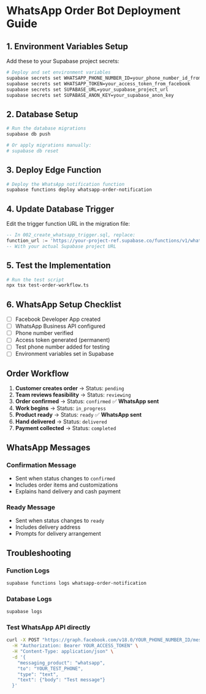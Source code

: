 # WhatsApp Order Bot Deployment Guide

## 1. Environment Variables Setup

Add these to your Supabase project secrets:

```bash
# Deploy and set environment variables
supabase secrets set WHATSAPP_PHONE_NUMBER_ID=your_phone_number_id_from_facebook
supabase secrets set WHATSAPP_TOKEN=your_access_token_from_facebook
supabase secrets set SUPABASE_URL=your_supabase_project_url
supabase secrets set SUPABASE_ANON_KEY=your_supabase_anon_key
```

## 2. Database Setup

```bash
# Run the database migrations
supabase db push

# Or apply migrations manually:
# supabase db reset
```

## 3. Deploy Edge Function

```bash
# Deploy the WhatsApp notification function
supabase functions deploy whatsapp-order-notification
```

## 4. Update Database Trigger

Edit the trigger function URL in the migration file:
```sql
-- In 002_create_whatsapp_trigger.sql, replace:
function_url := 'https://your-project-ref.supabase.co/functions/v1/whatsapp-order-notification';
-- With your actual Supabase project URL
```

## 5. Test the Implementation

```bash
# Run the test script
npx tsx test-order-workflow.ts
```

## 6. WhatsApp Setup Checklist

- [ ] Facebook Developer App created
- [ ] WhatsApp Business API configured
- [ ] Phone number verified
- [ ] Access token generated (permanent)
- [ ] Test phone number added for testing
- [ ] Environment variables set in Supabase

## Order Workflow

1. **Customer creates order** → Status: `pending`
2. **Team reviews feasibility** → Status: `reviewing`
3. **Order confirmed** → Status: `confirmed` ✅ **WhatsApp sent**
4. **Work begins** → Status: `in_progress`
5. **Product ready** → Status: `ready` ✅ **WhatsApp sent**
6. **Hand delivered** → Status: `delivered`
7. **Payment collected** → Status: `completed`

## WhatsApp Messages

### Confirmation Message
- Sent when status changes to `confirmed`
- Includes order items and customizations
- Explains hand delivery and cash payment

### Ready Message  
- Sent when status changes to `ready`
- Includes delivery address
- Prompts for delivery arrangement

## Troubleshooting

### Function Logs
```bash
supabase functions logs whatsapp-order-notification
```

### Database Logs
```bash
supabase logs
```

### Test WhatsApp API directly
```bash
curl -X POST "https://graph.facebook.com/v18.0/YOUR_PHONE_NUMBER_ID/messages" \
  -H "Authorization: Bearer YOUR_ACCESS_TOKEN" \
  -H "Content-Type: application/json" \
  -d '{
    "messaging_product": "whatsapp",
    "to": "YOUR_TEST_PHONE",
    "type": "text",
    "text": {"body": "Test message"}
  }'
```
